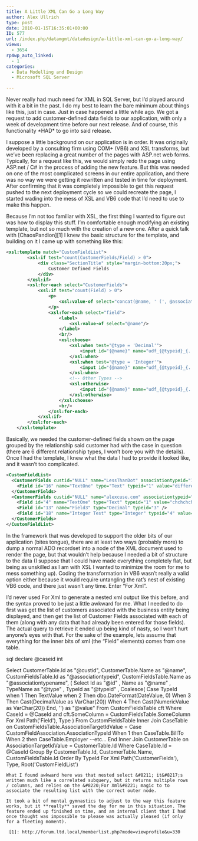 ```yaml
---
title: A Little XML Can Go a Long Way
author: Alex Ullrich
type: post
date: 2010-01-15T16:35:01+00:00
ID: 577
url: /index.php/datamgmt/datadesign/a-little-xml-can-go-a-long-way/
views:
  - 3654
rp4wp_auto_linked:
  - 1
categories:
  - Data Modelling and Design
  - Microsoft SQL Server

---
```

Never really had much need for XML in SQL Server, but I&#8217;d played around with it a bit in the past. I do my best to learn the bare minimum about things like this, just in case. Just in case happened a little while ago. We got a request to add customer-defined data fields to our application, with only a week of development time before our next release. And of course, this functionality \*HAD\* to go into said release.

I suppose a little background on our application is in order. It was originally developed by a consulting firm using COM+ (VB6) and XSL transforms, but we&#8217;ve been replacing a great number of the pages with ASP.net web forms. Typically, for a request like this, we would simply redo the page using ASP.net / C# in the process of adding the new feature. But this was needed on one of the most complicated screens in our entire application, and there was no way we were getting it rewritten and tested in time for deployment. After confirming that it was completely impossible to get this request pushed to the next deployment cycle so we could recreate the page, I started wading into the mess of XSL and VB6 code that I&#8217;d need to use to make this happen.

Because I&#8217;m not too familiar with XSL, the first thing I wanted to figure out was how to display this stuff. I&#8217;m comfortable enough modifying an existing template, but not so much with the creation of a new one. After a quick talk with [ChaosPandion][1] I knew the basic structure for the template, and building on it I came up with something like this:

```xml
<xsl:template match="CustomFieldList">
		<xsl:if test="count(CustomerFields/Field) > 0">
			<div class="SectionTitle" style="margin-bottom:20px;">
				Customer Defined Fields
			</div>
		</xsl:if>
		<xsl:for-each select="CustomerFields">
			<xsl:if test="count(Field) > 0">
				<p>
					<xsl:value-of select="concat(@name, ' (', @associationtypename, ')')"/>
				</p>
				<xsl:for-each select="field">
					<label>
						<xsl:value-of select="@name"/>
					</label>
					<br/>
					<xsl:choose>
						<xsl:when test="@type = 'Decimal'">
							<input id="{@name}" name="udf_{@typeid}_{../@custid}_{@id}" size="30" type="text" value="{@value}" title="{@name}" onblur="ValidateDecimalInput(this)" />
						</xsl:when>
						<xsl:when test="@type = 'Integer'">
							<input id="{@name}" name="udf_{@typeid}_{../@custid}_{@id}" size="30" type="text" value="{@value}" title="{@name}" onblur="ValidateIntegerInput(this)" />
						</xsl:when>
						<!-- Other Types -->
						<xsl:otherwise>
							<input id="{@name}" name="udf_{@typeid}_{../@custid}_{@id}" size="30" type="text" value="{@value}" />
						</xsl:otherwise>
					</xsl:choose>
					<br/>
				</xsl:for-each>
			</xsl:if>
		</xsl:for-each>
	</xsl:template>
```

Basically, we needed the customer-defined fields shown on the page grouped by the relationship said customer had with the case in question (there are 6 different relationship types, I won&#8217;t bore you with the details). Once I had the template, I knew what the data I had to provide it looked like, and it wasn&#8217;t too complicated.

```xml
<CustomFieldList>
  <CustomerFields custid="NULL" name="LessThanDot" associationtypeid="1" associationtypename="Awesome Blogs">
    <Field id="16" name="TextOne" type="Text" typeid="1" value="different value" />
  </CustomerFields>
  <CustomerFields custid="NULL" name="alexcuse.com" associationtypeid="2" associationtypename="Crummy Web Page">
    <Field id="4" name="TextOne" type="Text" typeid="1" value="chchchchchanges" />
    <Field id="13" name="Field3" type="Decimal" typeid="3" />
    <Field id="18" name="Integer Test" type="Integer" typeid="4" value="15" />
  </CustomerFields>
</CustomFieldList>
```

In the framework that was developed to support the older bits of our application (bites tongue), there are at least two ways (probably more) to dump a normal ADO recordset into a node of the XML document used to render the page, but that wouldn&#8217;t help because I needed a bit of structure to the data (I suppose that I could have made everything completely flat, but being as unskilled as I am with XSL I wanted to minimize the room for me to mess something up). Coding the transformation in VB6 wasn&#8217;t really a valid option either because it would require untangling the rat&#8217;s nest of existing VB6 code, and there just wasn&#8217;t any time. Enter &#8220;For Xml&#8221;.

I&#8217;d never used For Xml to generate a nested xml output like this before, and the syntax proved to be just a little awkward for me. What I needed to do first was get the list of customers associated with the business entity being displayed, and then get the list of Customer Fields associated with each of them (along with any data that had already been entered for those fields). The actual query to retrieve it ended up being kind of nasty, so I won&#8217;t hurt anyone&#8217;s eyes with that. For the sake of the example, lets assume that everything for the inner bits of xml (the &#8220;Field&#8221; elements) comes from one table.

sql
declare @caseid int

Select CustomerTable.Id as "@custid",
	CustomerTable.Name as "@name",
	CustomFieldsTable.Id as "@associationtypeid",
	CustomFieldsTable.Name as "@associationtypename",
	(
		Select Id as "@id"
			, Name as "@name" 
			, TypeName as "@type"
			, TypeId as "@typeid"
			, Coalesce(
				Case TypeId
					when 1 Then TextValue
					when 2 Then dbo.DateFormat(DateValue, 0)
					When 3 Then Cast(DecimalValue as VarChar(20))
					When 4 Then Cast(NumericValue as VarChar(20))
				  End, '')  as "@value"
		From CustomFieldsTable cft
		Where CaseId = @CaseId
			and cft.SomeColumn = CustomFieldsTable.SomeColumn
		For Xml Path('Field'), Type
	)
From CustomFieldsTable 
	Inner Join CaseTable on CustomFieldsTable.AssociationTargetIdValue = 
		Case CustomFieldAssociation.AssociationTypeId 
			When 1 then CaseTable.BillTo
			When 2 then CaseTable.Employer  --etc...
		End
	Inner Join CustomerTable on AssociationTargetIdValue = CustomerTable.Id
Where CaseTable.Id = @CaseId 
Group By CustomerTable.Id, CustomerTable.Name, CustomFieldsTable.Id
Order By TypeId
For Xml Path('CustomerFields'), Type, Root('CustomFieldList')
```
What I found awkward here was that nested select &#8211; it&#8217;s written much like a correlated subquery, but it returns multiple rows / columns, and relies on the &#8220;For Xml&#8221; magic to to associate the resulting list with the correct outer node.

It took a bit of mental gymnastics to adjust to the way this feature works, but it **really** saved the day for me in this situation. The feature ended up finished on time, and an internal client that I had once thought was impossible to please was actually pleased (if only for a fleeting moment).

 [1]: http://forum.ltd.local/memberlist.php?mode=viewprofile&u=330